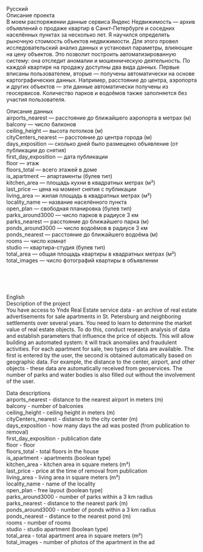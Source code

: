 Русский <br>
Описание проекта <br>
В моем распоряжении данные сервиса Яндекс Недвижимость — архив объявлений о продаже квартир в Санкт-Петербурге и соседних населённых пунктах за несколько лет. Я научился определять рыночную стоимость объектов недвижимости. Для этого провел исследовательский анализ данных и установил параметры, влияющие на цену объектов. Это позволит построить автоматизированную систему: она отследит аномалии и мошенническую деятельность. По каждой квартире на продажу доступны два вида данных. Первые вписаны пользователем, вторые — получены автоматически на основе картографических данных. Например, расстояние до центра, аэропорта и других объектов — эти данные автоматически получены из геосервисов. Количество парков и водоёмов также заполняется без участия пользователя. <br>

Описание данных <br>
airports_nearest — расстояние до ближайшего аэропорта в метрах (м) <br>
balcony — число балконов <br>
ceiling_height — высота потолков (м) <br>
cityCenters_nearest — расстояние до центра города (м) <br>
days_exposition — сколько дней было размещено объявление (от публикации до снятия) <br>
first_day_exposition — дата публикации <br>
floor — этаж <br>
floors_total — всего этажей в доме <br>
is_apartment — апартаменты (булев тип) <br>
kitchen_area — площадь кухни в квадратных метрах (м²) <br>
last_price — цена на момент снятия с публикации <br>
living_area — жилая площадь в квадратных метрах (м²) <br>
locality_name — название населённого пункта <br>
open_plan — свободная планировка (булев тип) <br>
parks_around3000 — число парков в радиусе 3 км <br>
parks_nearest — расстояние до ближайшего парка (м) <br>
ponds_around3000 — число водоёмов в радиусе 3 км <br>
ponds_nearest — расстояние до ближайшего водоёма (м) <br>
rooms — число комнат <br>
studio — квартира-студия (булев тип) <br>
total_area — общая площадь квартиры в квадратных метрах (м²) <br>
total_images — число фотографий квартиры в объявлении <br>

<br>
<br>
<br>

English <br>
Description of the project <br>
You have access to Yndx Real Estate service data - an archive of real estate advertisements for sale apartments in St. Petersburg and neighboring settlements over several years. You need to learn to determine the market value of real estate objects. To do this, conduct research analysis of data and establish parameters that influence the price of objects. This will allow building an automated system: it will track anomalies and fraudulent activities.
For each apartment for sale, two types of data are available. The first is entered by the user, the second is obtained automatically based on geographic data. For example, the distance to the center, airport, and other objects - these data are automatically received from geoservices. The number of parks and water bodies is also filled out without the involvement of the user.
 <br>

Data descriptions <br>
airports_nearest - distance to the nearest airport in meters (m) <br>
balcony - number of balconies <br>
ceiling_height - ceiling height in meters (m) <br>
cityCenters_nearest - distance to the city center (m) <br>
days_exposition - how many days the ad was posted (from publication to removal) <br>
first_day_exposition - publication date <br>
floor - floor <br>
floors_total - total floors in the house <br>
is_apartment - apartments (boolean type) <br>
kitchen_area - kitchen area in square meters (m²) <br>
last_price - price at the time of removal from publication <br>
living_area - living area in square meters (m²) <br>
locality_name - name of the locality <br>
open_plan - free layout (boolean type) <br>
parks_around3000 - number of parks within a  3 km radius <br>
parks_nearest - distance to the nearest park (m) <br>
ponds_around3000 - number of ponds within a  3 km radius <br>
ponds_nearest - distance to the nearest pond (m) <br>
rooms - number of rooms <br>
studio - studio apartment (boolean type) <br>
total_area - total apartment area in square meters (m²) <br>
total_images - number of photos of the apartment in the ad <br>

